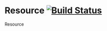 # Resource [![Build Status](https://travis-ci.org/nequeo/resource.svg?branch=master)](https://travis-ci.org/nequeo/resource)
Resource
